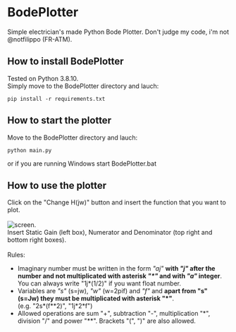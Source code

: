 # BodePlotter
Simple electrician's made Python Bode Plotter.
Don't judge my code, i'm not @notfilippo (FR-ATM).

## How to install BodePlotter
Tested on Python 3.8.10.<br/>
Simply move to the BodePlotter directory and lauch:

```
pip install -r requirements.txt
```

## How to start the plotter
Move to the BodePlotter directory and lauch:

```
python main.py
```
or if you are running Windows start BodePlotter.bat

## How to use the plotter
Click on the "Change H(jw)" button and insert the function that you want to plot.<br/>
<br/>
![screen](https://user-images.githubusercontent.com/94357442/145812793-ec1fff7f-9255-41c0-a8dd-4ee504f85514.png).<br/>
Insert Static Gain (left box), Numerator and Denominator (top right and bottom right boxes). <br/>
<br/>
Rules: <br/>
- Imaginary number must be written in the form *"aj"* **with *"j"* after the number and not multiplicated with asterisk *"&ast;"* and with *"a"* integer**. <br/>
You can always write "1j&ast;(1/2)" if you want float number. <br/>
- Variables are *"s"* (s=jw), *"w"* (w=2pif) and *"f"* and **apart from "s" (s=Jw) they must be multiplicated with asterisk "*"**. <br/>
(e.g. "2s*(f**2)", "1j&ast;2&ast;f")
- Allowed operations are sum "+", subtraction "-", multiplication "&ast;", division "/" and power "&ast;&ast;". Brackets "(", ")" are also allowed. 
